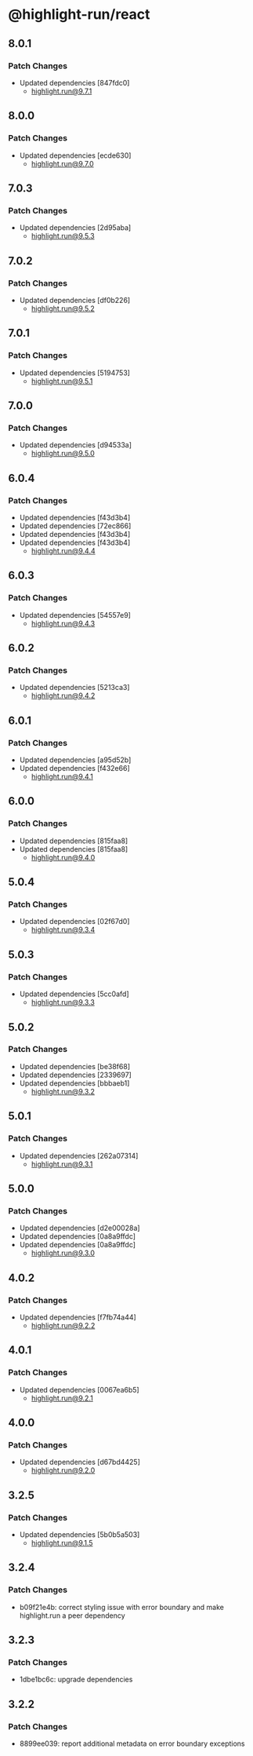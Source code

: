 # @highlight-run/react

## 8.0.1

### Patch Changes

-   Updated dependencies [847fdc0]
    -   highlight.run@9.7.1

## 8.0.0

### Patch Changes

-   Updated dependencies [ecde630]
    -   highlight.run@9.7.0

## 7.0.3

### Patch Changes

-   Updated dependencies [2d95aba]
    -   highlight.run@9.5.3

## 7.0.2

### Patch Changes

-   Updated dependencies [df0b226]
    -   highlight.run@9.5.2

## 7.0.1

### Patch Changes

-   Updated dependencies [5194753]
    -   highlight.run@9.5.1

## 7.0.0

### Patch Changes

-   Updated dependencies [d94533a]
    -   highlight.run@9.5.0

## 6.0.4

### Patch Changes

-   Updated dependencies [f43d3b4]
-   Updated dependencies [72ec866]
-   Updated dependencies [f43d3b4]
-   Updated dependencies [f43d3b4]
    -   highlight.run@9.4.4

## 6.0.3

### Patch Changes

-   Updated dependencies [54557e9]
    -   highlight.run@9.4.3

## 6.0.2

### Patch Changes

-   Updated dependencies [5213ca3]
    -   highlight.run@9.4.2

## 6.0.1

### Patch Changes

-   Updated dependencies [a95d52b]
-   Updated dependencies [f432e66]
    -   highlight.run@9.4.1

## 6.0.0

### Patch Changes

-   Updated dependencies [815faa8]
-   Updated dependencies [815faa8]
    -   highlight.run@9.4.0

## 5.0.4

### Patch Changes

-   Updated dependencies [02f67d0]
    -   highlight.run@9.3.4

## 5.0.3

### Patch Changes

-   Updated dependencies [5cc0afd]
    -   highlight.run@9.3.3

## 5.0.2

### Patch Changes

-   Updated dependencies [be38f68]
-   Updated dependencies [2339697]
-   Updated dependencies [bbbaeb1]
    -   highlight.run@9.3.2

## 5.0.1

### Patch Changes

-   Updated dependencies [262a07314]
    -   highlight.run@9.3.1

## 5.0.0

### Patch Changes

-   Updated dependencies [d2e00028a]
-   Updated dependencies [0a8a9ffdc]
-   Updated dependencies [0a8a9ffdc]
    -   highlight.run@9.3.0

## 4.0.2

### Patch Changes

-   Updated dependencies [f7fb74a44]
    -   highlight.run@9.2.2

## 4.0.1

### Patch Changes

-   Updated dependencies [0067ea6b5]
    -   highlight.run@9.2.1

## 4.0.0

### Patch Changes

-   Updated dependencies [d67bd4425]
    -   highlight.run@9.2.0

## 3.2.5

### Patch Changes

-   Updated dependencies [5b0b5a503]
    -   highlight.run@9.1.5

## 3.2.4

### Patch Changes

-   b09f21e4b: correct styling issue with error boundary and make highlight.run a peer dependency

## 3.2.3

### Patch Changes

-   1dbe1bc6c: upgrade dependencies

## 3.2.2

### Patch Changes

-   8899ee039: report additional metadata on error boundary exceptions
